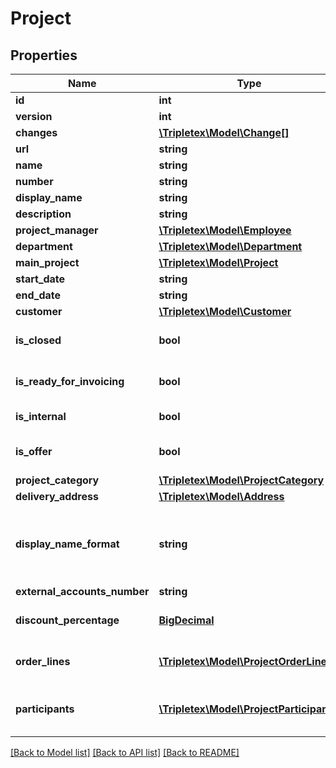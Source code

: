 # Project

## Properties
Name | Type | Description | Notes
------------ | ------------- | ------------- | -------------
**id** | **int** |  | [optional] 
**version** | **int** |  | [optional] 
**changes** | [**\Tripletex\Model\Change[]**](Change.md) |  | [optional] 
**url** | **string** |  | [optional] 
**name** | **string** |  | 
**number** | **string** |  | [optional] 
**display_name** | **string** |  | [optional] 
**description** | **string** |  | [optional] 
**project_manager** | [**\Tripletex\Model\Employee**](Employee.md) |  | 
**department** | [**\Tripletex\Model\Department**](Department.md) |  | [optional] 
**main_project** | [**\Tripletex\Model\Project**](Project.md) |  | [optional] 
**start_date** | **string** |  | 
**end_date** | **string** |  | [optional] 
**customer** | [**\Tripletex\Model\Customer**](Customer.md) |  | [optional] 
**is_closed** | **bool** |  | [optional] [default to false]
**is_ready_for_invoicing** | **bool** |  | [optional] [default to false]
**is_internal** | **bool** | Must be set to true. | [default to false]
**is_offer** | **bool** |  | [optional] [default to false]
**project_category** | [**\Tripletex\Model\ProjectCategory**](ProjectCategory.md) |  | [optional] 
**delivery_address** | [**\Tripletex\Model\Address**](Address.md) |  | [optional] 
**display_name_format** | **string** | Defines project name presentation in overviews. | [optional] 
**external_accounts_number** | **string** |  | [optional] 
**discount_percentage** | [**BigDecimal**](BigDecimal.md) | Project discount percentage. | [optional] 
**order_lines** | [**\Tripletex\Model\ProjectOrderLine[]**](ProjectOrderLine.md) | Order lines tied to the order | [optional] 
**participants** | [**\Tripletex\Model\ProjectParticipant[]**](ProjectParticipant.md) | Link to individual project participants. | [optional] 

[[Back to Model list]](../README.md#documentation-for-models) [[Back to API list]](../README.md#documentation-for-api-endpoints) [[Back to README]](../README.md)

